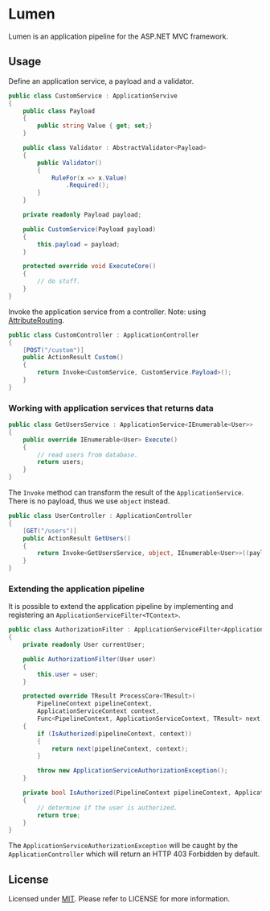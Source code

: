 # Lumen

Lumen is an application pipeline for the ASP.NET MVC framework.

## Usage

Define an application service, a payload and a validator.

``` csharp
public class CustomService : ApplicationServive
{
	public class Payload
	{
		public string Value { get; set;}
	}

	public class Validator : AbstractValidator<Payload>
	{
		public Validator()
		{
			RuleFor(x => x.Value)
				.Required();
		}
	}

	private readonly Payload payload;

	public CustomService(Payload payload)
	{
		this.payload = payload;
	}

	protected override void ExecuteCore()
	{
		// do stuff.
	}
}
```

Invoke the application service from a controller. Note: using [AttributeRouting](http://attributeRouting.net).

``` csharp
public class CustomController : ApplicationController
{
	[POST("/custom")]
	public ActionResult Custom()
	{
		return Invoke<CustomService, CustomService.Payload>();
	}
}
```

### Working with application services that returns data

``` csharp
public class GetUsersService : ApplicationService<IEnumerable<User>>
{
	public override IEnumerable<User> Execute()
	{
		// read users from database.
		return users;
	}
}
```

The `Invoke` method can transform the result of the `ApplicationService`. There is no payload, thus we use `object` instead.

``` csharp
public class UserController : ApplicationController
{
	[GET("/users")]
	public ActionResult GetUsers()
	{
		return Invoke<GetUsersService, object, IEnumerable<User>>((payload, users) => Json(users));
	}
}
```

### Extending the application pipeline

It is possible to extend the application pipeline by implementing and registering an `ApplicationServiceFilter<TContext>`.

``` csharp
public class AuthorizationFilter : ApplicationServiceFilter<ApplicationServiceContext>
{
	private readonly User currentUser;

	public AuthorizationFilter(User user)
	{
		this.user = user;
	}

    protected override TResult ProcessCore<TResult>(
		PipelineContext pipelineContext, 
		ApplicationServiceContext context, 
		Func<PipelineContext, ApplicationServiceContext, TResult> next)
    {
        if (IsAuthorized(pipelineContext, context))
        {
            return next(pipelineContext, context);
        }

        throw new ApplicationServiceAuthorizationException();
    }

    private bool IsAuthorized(PipelineContext pipelineContext, ApplicationServiceContext context)
    {
		// determine if the user is authorized.
		return true;
    }
}
```

The `ApplicationServiceAuthorizationException` will be caught by the `ApplicationController` which will return an HTTP 403 Forbidden by default.

## License

Licensed under [MIT](http://opensource.org/licenses/mit-license.php). Please refer to LICENSE for more information.
